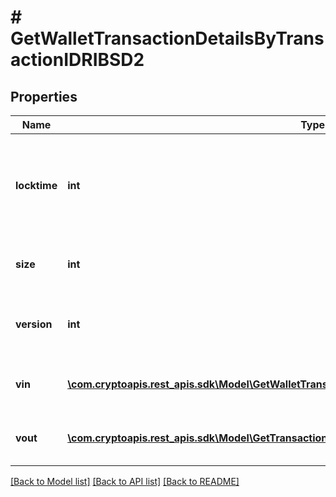 # # GetWalletTransactionDetailsByTransactionIDRIBSD2

## Properties

Name | Type | Description | Notes
------------ | ------------- | ------------- | -------------
**locktime** | **int** | Represents the time at which a particular transaction can be added to the blockchain. |
**size** | **int** | Represents the total size of this transaction. |
**version** | **int** | Represents the transaction version number. |
**vin** | [**\com.cryptoapis.rest_apis.sdk\Model\GetWalletTransactionDetailsByTransactionIDRIBSD2VinInner[]**](GetWalletTransactionDetailsByTransactionIDRIBSD2VinInner.md) | Object Array representation of transaction inputs |
**vout** | [**\com.cryptoapis.rest_apis.sdk\Model\GetTransactionDetailsByTransactionIDRIBSD2VoutInner[]**](GetTransactionDetailsByTransactionIDRIBSD2VoutInner.md) | Object Array representation of transaction outputs |

[[Back to Model list]](../../README.md#models) [[Back to API list]](../../README.md#endpoints) [[Back to README]](../../README.md)

